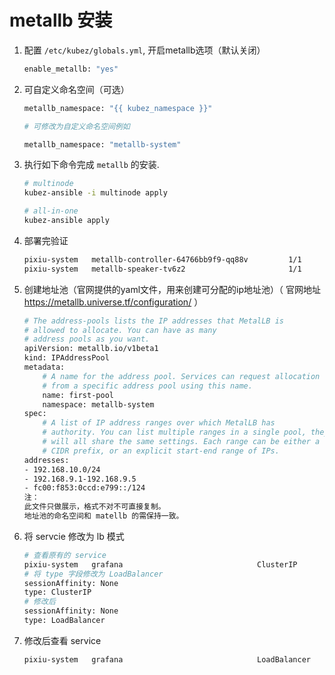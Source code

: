 # metallb 安装

1. 配置 `/etc/kubez/globals.yml`, 开启metallb选项（默认关闭）
    ``` bash
    enable_metallb: "yes"
    ```
2. 可自定义命名空间（可选）
    ``` bash
    metallb_namespace: "{{ kubez_namespace }}" 
    
    # 可修改为自定义命名空间例如
    
    metallb_namespace: "metallb-system"
    ```
3. 执行如下命令完成 `metallb` 的安装.
    ``` bash
    # multinode
    kubez-ansible -i multinode apply

    # all-in-one
    kubez-ansible apply
    ```
4. 部署完验证
    ``` bash
    pixiu-system   metallb-controller-64766bb9f9-qq88v         1/1     Running                 0              33m
    pixiu-system   metallb-speaker-tv6z2                       1/1     Running                 0              33m
    ```
5. 创建地址池（官网提供的yaml文件，用来创建可分配的ip地址池）（ 官网地址 https://metallb.universe.tf/configuration/ ）
    ``` bash
    # The address-pools lists the IP addresses that MetalLB is
    # allowed to allocate. You can have as many
    # address pools as you want.
    apiVersion: metallb.io/v1beta1
    kind: IPAddressPool
    metadata:
        # A name for the address pool. Services can request allocation
        # from a specific address pool using this name.
        name: first-pool
        namespace: metallb-system
    spec:
        # A list of IP address ranges over which MetalLB has
        # authority. You can list multiple ranges in a single pool, they
        # will all share the same settings. Each range can be either a
        # CIDR prefix, or an explicit start-end range of IPs.
    addresses:
    - 192.168.10.0/24
    - 192.168.9.1-192.168.9.5
    - fc00:f853:0ccd:e799::/124
    注：
    此文件只做展示，格式不对不可直接复制。
    地址池的命名空间和 matellb 的需保持一致。
    ```    
6. 将 servcie 修改为 lb 模式
    ``` bash
    # 查看原有的 service
    pixiu-system   grafana                              ClusterIP      10.254.69.87     <none>        80/TCP                       27s
    # 将 type 字段修改为 LoadBalancer
    sessionAffinity: None
    type: ClusterIP
    # 修改后
    sessionAffinity: None
    type: LoadBalancer
    ```    
7. 修改后查看 service
    ``` bash
    pixiu-system   grafana                              LoadBalancer   10.254.69.87     192.168.10.1   80:30325/TCP                 20m
    ```

